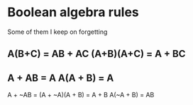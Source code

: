 # Boolean algebra rules

Some of them I keep on forgetting

A(B+C) = AB + AC
(A+B)(A+C) = A + BC
-------------------------------------
A + AB = A
A(A + B) = A
-------------------------------------
A + ~AB = (A + ~A)(A + B) = A + B
A(~A + B) = AB